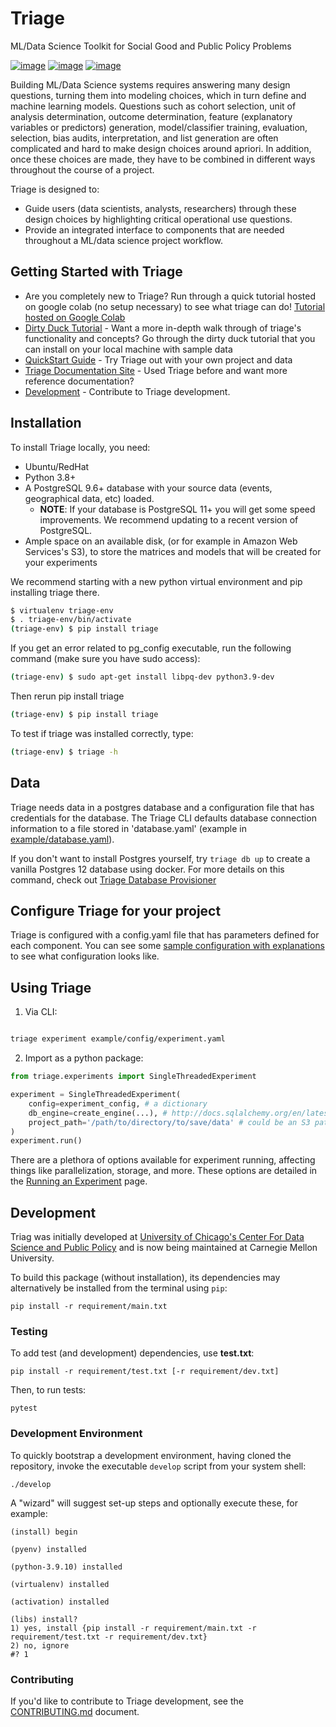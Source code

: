 Triage
======

ML/Data Science Toolkit for Social Good and Public Policy Problems

[![image](https://travis-ci.com/dssg/triage.svg?branch=master)](https://travis-ci.org/dssg/triage)
[![image](https://codecov.io/gh/dssg/triage/branch/master/graph/badge.svg)](https://codecov.io/gh/dssg/triage)
[![image](https://codeclimate.com/github/dssg/triage.png)](https://codeclimate.com/github/dssg/triage)

Building ML/Data Science systems requires answering many design questions, turning them into modeling choices, which in turn define and machine learning models. Questions such as cohort selection, unit of analysis determination, outcome determination, feature (explanatory variables or predictors) generation, model/classifier training, evaluation, selection, bias audits, interpretation, and list generation are often complicated and hard to make design choices around apriori. In addition, once these choices are made, they have to be combined in different ways throughout the course of a project.

Triage is designed to:

- Guide users (data scientists, analysts, researchers) through these design choices by highlighting critical operational use questions.
- Provide an integrated interface to components that are needed throughout a ML/data science project workflow.

## Getting Started with Triage

- Are you completely new to Triage? Run through a quick tutorial hosted on google colab (no setup necessary) to see what triage can do!  [Tutorial hosted on Google Colab](https://colab.research.google.com/github/dssg/triage/blob/master/example/colab/colab_triage.ipynb) 
- [Dirty Duck Tutorial](https://dssg.github.io/triage/dirtyduck/) - Want a more in-depth walk through of triage's functionality and concepts? Go through the dirty duck tutorial that you can install on your local machine  with sample data
- [QuickStart Guide](https://dssg.github.io/triage/quickstart/) - Try Triage out with your own project and data
- [Triage Documentation Site](https://dssg.github.io/triage/) - Used Triage before and want more reference documentation?
- [Development](https://github.com/dssg/triage#development) - Contribute to Triage development.

## Installation

To install Triage locally, you need:

- Ubuntu/RedHat
- Python 3.8+
- A PostgreSQL 9.6+ database with your source data (events,
  geographical data, etc) loaded.
  - **NOTE**: If your database is PostgreSQL 11+ you will get some
    speed improvements. We recommend updating to a recent
    version of PostgreSQL.
- Ample space on an available disk, (or for example in Amazon Web
  Services's S3), to store the matrices and models that will be created for your
  experiments

We recommend starting with a new python virtual environment and pip installing triage there.
```bash
$ virtualenv triage-env
$ . triage-env/bin/activate
(triage-env) $ pip install triage
```
If you get an error related to pg_config executable, run the following command (make sure you have sudo access):
```bash
(triage-env) $ sudo apt-get install libpq-dev python3.9-dev
```
Then rerun pip install triage
```bash
(triage-env) $ pip install triage
```
To test if triage was installed correctly, type:
```bash
(triage-env) $ triage -h
```


## Data
Triage needs data in a postgres database and a configuration file that has credentials for the database. The Triage CLI defaults database connection information to a file stored in 'database.yaml' (example in [example/database.yaml](https://github.com/dssg/triage/blob/master/example/database.yaml)).

If you don't want to install Postgres yourself, try `triage db up` to create a vanilla Postgres 12 database using docker. For more details on this command, check out [Triage Database Provisioner](db.md)

## Configure Triage for your project

Triage is configured with a config.yaml file that has parameters defined for each component. You can see some [sample configuration with explanations](https://github.com/dssg/triage/blob/master/example/config/experiment.yaml) to see what configuration looks like.

## Using Triage

1. Via CLI:
```bash

triage experiment example/config/experiment.yaml
```
2. Import as a python package:
```python
from triage.experiments import SingleThreadedExperiment

experiment = SingleThreadedExperiment(
    config=experiment_config, # a dictionary
    db_engine=create_engine(...), # http://docs.sqlalchemy.org/en/latest/core/engines.html
    project_path='/path/to/directory/to/save/data' # could be an S3 path too: 's3://mybucket/myprefix/'
)
experiment.run()
```

There are a plethora of options available for experiment running, affecting things like parallelization, storage, and more. These options are detailed in the [Running an Experiment](https://dssg.github.io/triage/experiments/running/) page.

## Development

Triag was initially developed at [University of Chicago's Center For Data Science and Public Policy](http://dsapp.uchicago.edu) and is now being maintained at Carnegie Mellon University.

To build this package (without installation), its dependencies may
alternatively be installed from the terminal using `pip`:

    pip install -r requirement/main.txt

### Testing

To add test (and development) dependencies, use **test.txt**:

    pip install -r requirement/test.txt [-r requirement/dev.txt]

Then, to run tests:

    pytest

### Development Environment

To quickly bootstrap a development environment, having cloned the
repository, invoke the executable `develop` script from your system
shell:

    ./develop

A "wizard" will suggest set-up steps and optionally execute these, for
example:

    (install) begin

    (pyenv) installed

    (python-3.9.10) installed

    (virtualenv) installed

    (activation) installed

    (libs) install?
    1) yes, install {pip install -r requirement/main.txt -r requirement/test.txt -r requirement/dev.txt}
    2) no, ignore
    #? 1

### Contributing

If you'd like to contribute to Triage development, see the [CONTRIBUTING.md](https://github.com/dssg/triage/blob/master/CONTRIBUTING.md) document.
